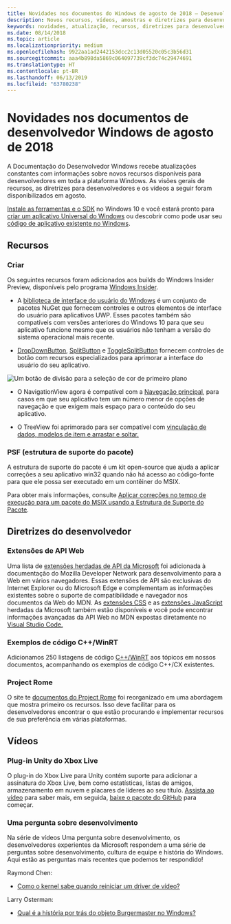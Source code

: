 ```yaml
---
title: Novidades nos documentos do Windows de agosto de 2018 – Desenvolver aplicativos UWP
description: Novos recursos, vídeos, amostras e diretrizes para desenvolvedores foram adicionados à documentação do desenvolvedor Windows 10 de agosto de 2018.
keywords: novidades, atualização, recursos, diretrizes para desenvolvedores, Windows 10, agosto
ms.date: 08/14/2018
ms.topic: article
ms.localizationpriority: medium
ms.openlocfilehash: 9922aa1ad2442153dcc2c13d05520c05c3b56d31
ms.sourcegitcommit: aaa4b898da5869c064097739cf3dc74c29474691
ms.translationtype: HT
ms.contentlocale: pt-BR
ms.lasthandoff: 06/13/2019
ms.locfileid: "63780238"
---
```

# <a name="whats-new-in-the-windows-developer-docs-in-august-2018"></a>Novidades nos documentos de desenvolvedor Windows de agosto de 2018

A Documentação do Desenvolvedor Windows recebe atualizações constantes com informações sobre novos recursos disponíveis para desenvolvedores em toda a plataforma Windows. As visões gerais de recursos, as diretrizes para desenvolvedores e os vídeos a seguir foram disponibilizados em agosto.

[Instale as ferramentas e o SDK](https://go.microsoft.com/fwlink/?LinkId=821431) no Windows 10 e você estará pronto para [criar um aplicativo Universal do Windows](../get-started/create-uwp-apps.md) ou descobrir como pode usar seu [código de aplicativo existente no Windows](../porting/index.md).

## <a name="features"></a>Recursos

### <a name="design"></a>Criar

Os seguintes recursos foram adicionados aos builds do Windows Insider Preview, disponíveis pelo programa [Windows Insider](https://insider.windows.com/).

* A [biblioteca de interface do usuário do Windows](https://aka.ms/winui-docs) é um conjunto de pacotes NuGet que fornecem controles e outros elementos de interface do usuário para aplicativos UWP. Esses pacotes também são compatíveis com versões anteriores do Windows 10 para que seu aplicativo funcione mesmo que os usuários não tenham a versão do sistema operacional mais recente.

* [DropDownButton](../design/controls-and-patterns/buttons.md#create-a-drop-down-button), [SplitButton](../design/controls-and-patterns/buttons.md#create-a-split-button) e [ToggleSplitButton](../design/controls-and-patterns/buttons.md#create-a-toggle-split-button) fornecem controles de botão com recursos especializados para aprimorar a interface do usuário do seu aplicativo.

![Um botão de divisão para a seleção de cor de primeiro plano](../design/controls-and-patterns/images/split-button-rtb.png)

* O NavigationView agora é compatível com a [Navegação principal](../design/controls-and-patterns/navigationview.md), para casos em que seu aplicativo tem um número menor de opções de navegação e que exigem mais espaço para o conteúdo do seu aplicativo.

* O TreeView foi aprimorado para ser compatível com [vinculação de dados, modelos de item e arrastar e soltar.](../design/controls-and-patterns/tree-view.md)

### <a name="package-support-framework"></a>PSF (estrutura de suporte do pacote)

A estrutura de suporte do pacote é um kit open-source que ajuda a aplicar correções a seu aplicativo win32 quando não há acesso ao código-fonte para que ele possa ser executado em um contêiner do MSIX.

Para obter mais informações, consulte [Aplicar correções no tempo de execução para um pacote do MSIX usando a Estrutura de Suporte do Pacote](../porting/package-support-framework.md).

## <a name="developer-guidance"></a>Diretrizes do desenvolvedor

### <a name="web-api-extensions"></a>Extensões de API Web

Uma lista de [extensões herdadas de API da Microsoft](https://developer.mozilla.org/docs/Web/API/Microsoft_API_extensions) foi adicionada à documentação do Mozilla Developer Network para desenvolvimento para a Web em vários navegadores. Essas extensões de API são exclusivas do Internet Explorer ou do Microsoft Edge e complementam as informações existentes sobre o suporte de compatibilidade e navegador nos documentos da Web do MDN. As [extensões CSS](https://developer.mozilla.org/docs/Web/CSS/Microsoft_Extensions) e as [extensões JavaScript](https://developer.mozilla.org/docs/Web/JavaScript/Microsoft_JavaScript_extensions) herdadas da Microsoft também estão disponíveis e você pode encontrar informações avançadas da API Web no MDN expostas diretamente no [Visual Studio Code.](https://code.visualstudio.com/updates/v1_25#_new-css-pseudo-selectors-and-pseudo-elements-from-mdn)

### <a name="cwinrt-code-examples"></a>Exemplos de código C++/WinRT

Adicionamos 250 listagens de código [C++/WinRT](../cpp-and-winrt-apis/index.md) aos tópicos em nossos documentos, acompanhando os exemplos de código C++/CX existentes.

### <a name="project-rome"></a>Project Rome

O site te [documentos do Project Rome](https://docs.microsoft.com/windows/project-rome/) foi reorganizado em uma abordagem que mostra primeiro os recursos. Isso deve facilitar para os desenvolvedores encontrar o que estão procurando e implementar recursos de sua preferência em várias plataformas.

## <a name="videos"></a>Vídeos

### <a name="xbox-live-unity-plugin"></a>Plug-in Unity do Xbox Live

O plug-in do Xbox Live para Unity contém suporte para adicionar a assinatura do Xbox Live, bem como estatísticas, listas de amigos, armazenamento em nuvem e placares de líderes ao seu título. [Assista ao vídeo](https://youtu.be/fVQZ-YgwNpY) para saber mais, em seguida, [baixe o pacote do GitHub](https://aka.ms/UnityPlugin) para começar.

### <a name="one-dev-question"></a>Uma pergunta sobre desenvolvimento

Na série de vídeos Uma pergunta sobre desenvolvimento, os desenvolvedores experientes da Microsoft respondem a uma série de perguntas sobre desenvolvimento, cultura de equipe e história do Windows. Aqui estão as perguntas mais recentes que podemos ter respondido!

Raymond Chen:

* [Como o kernel sabe quando reiniciar um driver de vídeo?](https://youtu.be/3SNAdyO1l5c)

Larry Osterman:

* [Qual é a história por trás do objeto Burgermaster no Windows?](https://youtu.be/0TDSbyAIvX0)